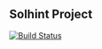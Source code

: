 ## Solhint Project

[![Build Status](https://travis-ci.org/tokenhouse/solhint.svg?branch=master)](https://travis-ci.org/tokenhouse/solhint)

